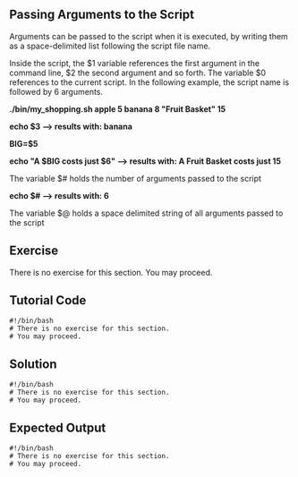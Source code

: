 Passing Arguments to the Script
--------
Arguments can be passed to the script when it is executed, by writing them as a space-delimited list following the script file name.

Inside the script, the $1 variable references the first argument in the command line, $2 the second argument and so forth.
The variable $0 references to the current script. In the following example, the script name is followed by 6 arguments. 

**./bin/my_shopping.sh apple 5 banana 8 "Fruit Basket" 15**

**echo $3                          --> results with: banana**

**BIG=$5**

**echo "A $BIG costs just $6"      --> results with: A Fruit Basket costs just 15**

The variable $# holds the number of arguments passed to the script

**echo $#               --> results with: 6**

The variable $@ holds a space delimited string of all arguments passed to the script

Exercise
-------------
There is no exercise for this section. You may proceed.

Tutorial Code
-------------
    #!/bin/bash
    # There is no exercise for this section.
    # You may proceed.

Solution
--------
    #!/bin/bash
    # There is no exercise for this section.
    # You may proceed.

Expected Output
---------------
    #!/bin/bash
    # There is no exercise for this section.
    # You may proceed.
